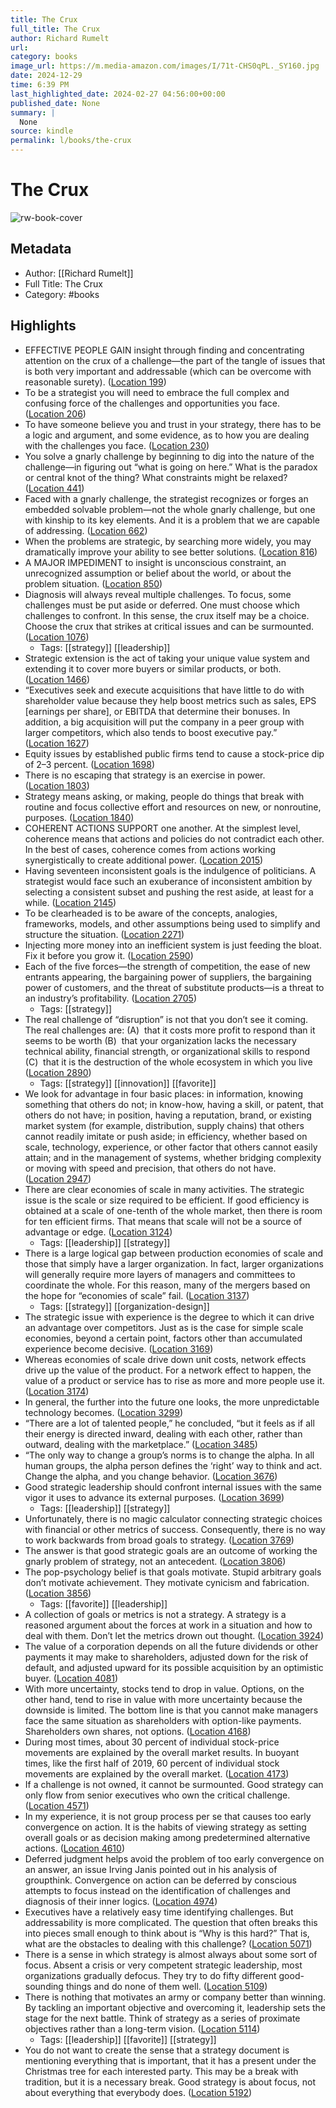 ```yaml
---
title: The Crux
full_title: The Crux
author: Richard Rumelt
url: 
category: books
image_url: https://m.media-amazon.com/images/I/71t-CHS0qPL._SY160.jpg
date: 2024-12-29
time: 6:39 PM
last_highlighted_date: 2024-02-27 04:56:00+00:00
published_date: None
summary: |
  None
source: kindle
permalink: l/books/the-crux
---
```

# The Crux

![rw-book-cover](https://m.media-amazon.com/images/I/71t-CHS0qPL._SY160.jpg)

## Metadata
- Author: [[Richard Rumelt]]
- Full Title: The Crux
- Category: #books

## Highlights
- EFFECTIVE PEOPLE GAIN insight through finding and concentrating attention on the crux of a challenge—the part of the tangle of issues that is both very important and addressable (which can be overcome with reasonable surety). ([Location 199](https://readwise.io/to_kindle?action=open&asin=B09DQXXHWB&location=199))
- To be a strategist you will need to embrace the full complex and confusing force of the challenges and opportunities you face. ([Location 206](https://readwise.io/to_kindle?action=open&asin=B09DQXXHWB&location=206))
- To have someone believe you and trust in your strategy, there has to be a logic and argument, and some evidence, as to how you are dealing with the challenges you face. ([Location 230](https://readwise.io/to_kindle?action=open&asin=B09DQXXHWB&location=230))
- You solve a gnarly challenge by beginning to dig into the nature of the challenge—in figuring out “what is going on here.” What is the paradox or central knot of the thing? What constraints might be relaxed? ([Location 441](https://readwise.io/to_kindle?action=open&asin=B09DQXXHWB&location=441))
- Faced with a gnarly challenge, the strategist recognizes or forges an embedded solvable problem—not the whole gnarly challenge, but one with kinship to its key elements. And it is a problem that we are capable of addressing. ([Location 662](https://readwise.io/to_kindle?action=open&asin=B09DQXXHWB&location=662))
- When the problems are strategic, by searching more widely, you may dramatically improve your ability to see better solutions. ([Location 816](https://readwise.io/to_kindle?action=open&asin=B09DQXXHWB&location=816))
- A MAJOR IMPEDIMENT to insight is unconscious constraint, an unrecognized assumption or belief about the world, or about the problem situation. ([Location 850](https://readwise.io/to_kindle?action=open&asin=B09DQXXHWB&location=850))
- Diagnosis will always reveal multiple challenges. To focus, some challenges must be put aside or deferred. One must choose which challenges to confront. In this sense, the crux itself may be a choice. Choose the crux that strikes at critical issues and can be surmounted. ([Location 1076](https://readwise.io/to_kindle?action=open&asin=B09DQXXHWB&location=1076))
    - Tags: [[strategy]] [[leadership]] 
- Strategic extension is the act of taking your unique value system and extending it to cover more buyers or similar products, or both. ([Location 1466](https://readwise.io/to_kindle?action=open&asin=B09DQXXHWB&location=1466))
- “Executives seek and execute acquisitions that have little to do with shareholder value because they help boost metrics such as sales, EPS [earnings per share], or EBITDA that determine their bonuses. In addition, a big acquisition will put the company in a peer group with larger competitors, which also tends to boost executive pay.” ([Location 1627](https://readwise.io/to_kindle?action=open&asin=B09DQXXHWB&location=1627))
- Equity issues by established public firms tend to cause a stock-price dip of 2–3 percent. ([Location 1698](https://readwise.io/to_kindle?action=open&asin=B09DQXXHWB&location=1698))
- There is no escaping that strategy is an exercise in power. ([Location 1803](https://readwise.io/to_kindle?action=open&asin=B09DQXXHWB&location=1803))
- Strategy means asking, or making, people do things that break with routine and focus collective effort and resources on new, or nonroutine, purposes. ([Location 1840](https://readwise.io/to_kindle?action=open&asin=B09DQXXHWB&location=1840))
- COHERENT ACTIONS SUPPORT one another. At the simplest level, coherence means that actions and policies do not contradict each other. In the best of cases, coherence comes from actions working synergistically to create additional power. ([Location 2015](https://readwise.io/to_kindle?action=open&asin=B09DQXXHWB&location=2015))
- Having seventeen inconsistent goals is the indulgence of politicians. A strategist would face such an exuberance of inconsistent ambition by selecting a consistent subset and pushing the rest aside, at least for a while. ([Location 2145](https://readwise.io/to_kindle?action=open&asin=B09DQXXHWB&location=2145))
- To be clearheaded is to be aware of the concepts, analogies, frameworks, models, and other assumptions being used to simplify and structure the situation. ([Location 2271](https://readwise.io/to_kindle?action=open&asin=B09DQXXHWB&location=2271))
- Injecting more money into an inefficient system is just feeding the bloat. Fix it before you grow it. ([Location 2590](https://readwise.io/to_kindle?action=open&asin=B09DQXXHWB&location=2590))
- Each of the five forces—the strength of competition, the ease of new entrants appearing, the bargaining power of suppliers, the bargaining power of customers, and the threat of substitute products—is a threat to an industry’s profitability. ([Location 2705](https://readwise.io/to_kindle?action=open&asin=B09DQXXHWB&location=2705))
    - Tags: [[strategy]] 
- The real challenge of “disruption” is not that you don’t see it coming. The real challenges are: (A)  that it costs more profit to respond than it seems to be worth (B)  that your organization lacks the necessary technical ability, financial strength, or organizational skills to respond (C)  that it is the destruction of the whole ecosystem in which you live ([Location 2890](https://readwise.io/to_kindle?action=open&asin=B09DQXXHWB&location=2890))
    - Tags: [[strategy]] [[innovation]] [[favorite]] 
- We look for advantage in four basic places: in information, knowing something that others do not; in know-how, having a skill, or patent, that others do not have; in position, having a reputation, brand, or existing market system (for example, distribution, supply chains) that others cannot readily imitate or push aside; in efficiency, whether based on scale, technology, experience, or other factor that others cannot easily attain; and in the management of systems, whether bridging complexity or moving with speed and precision, that others do not have. ([Location 2947](https://readwise.io/to_kindle?action=open&asin=B09DQXXHWB&location=2947))
- There are clear economies of scale in many activities. The strategic issue is the scale or size required to be efficient. If good efficiency is obtained at a scale of one-tenth of the whole market, then there is room for ten efficient firms. That means that scale will not be a source of advantage or edge. ([Location 3124](https://readwise.io/to_kindle?action=open&asin=B09DQXXHWB&location=3124))
    - Tags: [[leadership]] [[strategy]] 
- There is a large logical gap between production economies of scale and those that simply have a larger organization. In fact, larger organizations will generally require more layers of managers and committees to coordinate the whole. For this reason, many of the mergers based on the hope for “economies of scale” fail. ([Location 3137](https://readwise.io/to_kindle?action=open&asin=B09DQXXHWB&location=3137))
    - Tags: [[strategy]] [[organization-design]] 
- The strategic issue with experience is the degree to which it can drive an advantage over competitors. Just as is the case for simple scale economies, beyond a certain point, factors other than accumulated experience become decisive. ([Location 3169](https://readwise.io/to_kindle?action=open&asin=B09DQXXHWB&location=3169))
- Whereas economies of scale drive down unit costs, network effects drive up the value of the product. For a network effect to happen, the value of a product or service has to rise as more and more people use it. ([Location 3174](https://readwise.io/to_kindle?action=open&asin=B09DQXXHWB&location=3174))
- In general, the further into the future one looks, the more unpredictable technology becomes. ([Location 3299](https://readwise.io/to_kindle?action=open&asin=B09DQXXHWB&location=3299))
- “There are a lot of talented people,” he concluded, “but it feels as if all their energy is directed inward, dealing with each other, rather than outward, dealing with the marketplace.” ([Location 3485](https://readwise.io/to_kindle?action=open&asin=B09DQXXHWB&location=3485))
- “The only way to change a group’s norms is to change the alpha. In all human groups, the alpha person defines the ‘right’ way to think and act. Change the alpha, and you change behavior. ([Location 3676](https://readwise.io/to_kindle?action=open&asin=B09DQXXHWB&location=3676))
- Good strategic leadership should confront internal issues with the same vigor it uses to advance its external purposes. ([Location 3699](https://readwise.io/to_kindle?action=open&asin=B09DQXXHWB&location=3699))
    - Tags: [[leadership]] [[strategy]] 
- Unfortunately, there is no magic calculator connecting strategic choices with financial or other metrics of success. Consequently, there is no way to work backwards from broad goals to strategy. ([Location 3769](https://readwise.io/to_kindle?action=open&asin=B09DQXXHWB&location=3769))
- The answer is that good strategic goals are an outcome of working the gnarly problem of strategy, not an antecedent. ([Location 3806](https://readwise.io/to_kindle?action=open&asin=B09DQXXHWB&location=3806))
- The pop-psychology belief is that goals motivate. Stupid arbitrary goals don’t motivate achievement. They motivate cynicism and fabrication. ([Location 3856](https://readwise.io/to_kindle?action=open&asin=B09DQXXHWB&location=3856))
    - Tags: [[favorite]] [[leadership]] 
- A collection of goals or metrics is not a strategy. A strategy is a reasoned argument about the forces at work in a situation and how to deal with them. Don’t let the metrics drown out thought. ([Location 3924](https://readwise.io/to_kindle?action=open&asin=B09DQXXHWB&location=3924))
- The value of a corporation depends on all the future dividends or other payments it may make to shareholders, adjusted down for the risk of default, and adjusted upward for its possible acquisition by an optimistic buyer. ([Location 4081](https://readwise.io/to_kindle?action=open&asin=B09DQXXHWB&location=4081))
- With more uncertainty, stocks tend to drop in value. Options, on the other hand, tend to rise in value with more uncertainty because the downside is limited. The bottom line is that you cannot make managers face the same situation as shareholders with option-like payments. Shareholders own shares, not options. ([Location 4168](https://readwise.io/to_kindle?action=open&asin=B09DQXXHWB&location=4168))
- During most times, about 30 percent of individual stock-price movements are explained by the overall market results. In buoyant times, like the first half of 2019, 60 percent of individual stock movements are explained by the overall market. ([Location 4173](https://readwise.io/to_kindle?action=open&asin=B09DQXXHWB&location=4173))
- If a challenge is not owned, it cannot be surmounted. Good strategy can only flow from senior executives who own the critical challenge. ([Location 4571](https://readwise.io/to_kindle?action=open&asin=B09DQXXHWB&location=4571))
- In my experience, it is not group process per se that causes too early convergence on action. It is the habits of viewing strategy as setting overall goals or as decision making among predetermined alternative actions. ([Location 4610](https://readwise.io/to_kindle?action=open&asin=B09DQXXHWB&location=4610))
- Deferred judgment helps avoid the problem of too early convergence on an answer, an issue Irving Janis pointed out in his analysis of groupthink. Convergence on action can be deferred by conscious attempts to focus instead on the identification of challenges and diagnosis of their inner logics. ([Location 4974](https://readwise.io/to_kindle?action=open&asin=B09DQXXHWB&location=4974))
- Executives have a relatively easy time identifying challenges. But addressability is more complicated. The question that often breaks this into pieces small enough to think about is “Why is this hard?” That is, what are the obstacles to dealing with this challenge? ([Location 5071](https://readwise.io/to_kindle?action=open&asin=B09DQXXHWB&location=5071))
- There is a sense in which strategy is almost always about some sort of focus. Absent a crisis or very competent strategic leadership, most organizations gradually defocus. They try to do fifty different good-sounding things and do none of them well. ([Location 5109](https://readwise.io/to_kindle?action=open&asin=B09DQXXHWB&location=5109))
- There is nothing that motivates an army or company better than winning. By tackling an important objective and overcoming it, leadership sets the stage for the next battle. Think of strategy as a series of proximate objectives rather than a long-term vision. ([Location 5114](https://readwise.io/to_kindle?action=open&asin=B09DQXXHWB&location=5114))
    - Tags: [[leadership]] [[favorite]] [[strategy]] 
- You do not want to create the sense that a strategy document is mentioning everything that is important, that it has a present under the Christmas tree for each interested party. This may be a break with tradition, but it is a necessary break. Good strategy is about focus, not about everything that everybody does. ([Location 5192](https://readwise.io/to_kindle?action=open&asin=B09DQXXHWB&location=5192))



